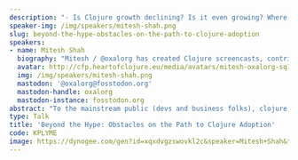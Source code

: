 ```yaml
---
description: "- Is Clojure growth declining? Is it even growing? Where are we heading?\r\n- Analyze reasons why Clojure hasn't experienced explosive growth\r\n- Discuss challenges like perceived complexity, lack of familiar tooling, and smaller community compared to giants like Python.\r\n- Present data and surveys to support the points.\r\n\r\nPropose actionable ideas to attract new users:\r\n- Beginner-friendly tutorials and resources.\r\n- More focus on Clojure for specific domains (web dev, data science).\r\n- Increased outreach through workshops and meetups -- ClojureBridge etc.\r\n\r\n- Discuss the perception of Clojure as a difficult language.\r\n- Showcase success stories of beginners who transitioned to Clojure.\r\n\r\nMissing pieces:\r\n- Discuss potential missing elements in the Clojure ecosystem\r\n  - Do we need something like Rails / Django?\r\n- Limited industry adoption leading to fewer job opportunities.\r\n\r\nFEAR: Identify common reasons why developers might hesitate to learn Clojure:\r\n- Fear of a steep learning curve.\r\n- Concerns about job market saturation.\r\n- Uncertainty about the language's long-term viability.\r\n\r\nI plan to address all of these concerns with data, community experiences, and future-oriented arguments. I'll start conducting interviews  and collect as much information as I can from community and outsiders.\r\n\r\nI am open to changing the content of the talks if the premise seems exciting!"
speaker-img: /img/speakers/mitesh-shah.png
slug: beyond-the-hype-obstacles-on-the-path-to-clojure-adoption
speakers:
- name: Mitesh Shah
  biography: "Mitesh / @oxalorg has created Clojure screencasts, contributed to LambdaIsland open source repos and also recently volunteered at a ClojureBridge workshop!\r\n\r\nMitesh works as a Senior full-stack Clojure[script] Engineer at Gaiwan!"
  avatar: http://cfp.heartofclojure.eu/media/avatars/mitesh-oxalorg-sq1_FAYOS1c.png
  img: /img/speakers/mitesh-shah.png
  mastodon: '@oxalorg@fosstodon.org'
  mastodon-handle: oxalorg
  mastodon-instance: fosstodon.org
abstract: "To the mainstream public (devs and business folks), clojure is either seen as an arcane lisp, or as a hyped language. This perception of Clojure is further solidified by the fact that it's hard to get started with Clojure.\r\n\r\nClojure definitely has a very passionate community and undeniable strengths, then what is holding it back? \r\n\r\nBy openly discussing these issues and collborating on solutions, we can propel Clojure beyond it's current position as a powerful defacto business choice. There are many low hanging fruits and quick wins we can do to get the ball rolling."
type: Talk
title: 'Beyond the Hype: Obstacles on the Path to Clojure Adoption'
code: KPLYME
image: https://dynogee.com/gen?id=xqxdvgzswovkl2c&speaker=Mitesh+Shah&title=Beyond+the+Hype%3A+Obstacles+on+the+Path+to+Clojure+Adoption&type=Talk&img=https%3A//2024.heartofclojure.eu/img/speakers/mitesh-shah.png%3Fv%3D1725346190748
---
```


